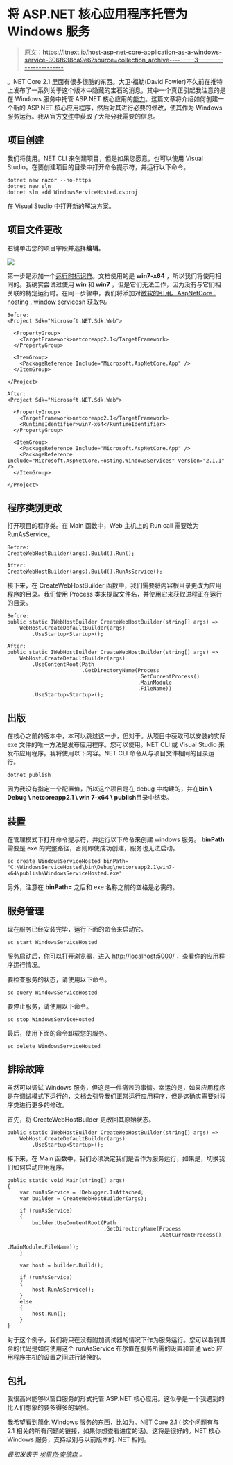 # 将 ASP.NET 核心应用程序托管为 Windows 服务

> 原文：<https://itnext.io/host-asp-net-core-application-as-a-windows-service-306f638ca9e6?source=collection_archive---------3----------------------->

。NET Core 2.1 里面有很多很酷的东西。大卫·福勒(David Fowler)不久前在推特上发布了一系列关于这个版本中隐藏的宝石的消息，其中一个真正引起我注意的是在 Windows 服务中托管 ASP.NET 核心应用的[能力](https://twitter.com/davidfowl/status/1004233944085118976)。这篇文章将介绍如何创建一个新的 ASP.NET 核心应用程序，然后对其进行必要的修改，使其作为 Windows 服务运行。我从官方[文件](https://docs.microsoft.com/en-us/aspnet/core/host-and-deploy/windows-service?view=aspnetcore-2.1)中获取了大部分我需要的信息。

## 项目创建

我们将使用。NET CLI 来创建项目，但是如果您愿意，也可以使用 Visual Studio。在要创建项目的目录中打开命令提示符，并运行以下命令。

```
dotnet new razor --no-https
dotnet new sln
dotnet sln add WindowsServiceHosted.csproj
```

在 Visual Studio 中打开新的解决方案。

## 项目文件更改

右键单击您的项目字段并选择**编辑**。

![](img/34cd5b78a7f15e33164e34c3a0355b37.png)

第一步是添加一个[运行时标识符](https://docs.microsoft.com/en-us/dotnet/core/rid-catalog)。文档使用的是 **win7-x64** ，所以我们将使用相同的。我确实尝试过使用 **win** 和 **win7** ，但是它们无法工作，因为没有与它们相关联的特定运行时。在同一步骤中，我们将添加对[微软的引用。AspNetCore . hosting . window services](https://www.nuget.org/packages/Microsoft.AspNetCore.Hosting.WindowsServices/)n 获取包。

```
Before:
<Project Sdk="Microsoft.NET.Sdk.Web">

  <PropertyGroup>
    <TargetFramework>netcoreapp2.1</TargetFramework>
  </PropertyGroup>

  <ItemGroup>
    <PackageReference Include="Microsoft.AspNetCore.App" />
  </ItemGroup>

</Project>

After:
<Project Sdk="Microsoft.NET.Sdk.Web">

  <PropertyGroup>
    <TargetFramework>netcoreapp2.1</TargetFramework>
    <RuntimeIdentifier>win7-x64</RuntimeIdentifier>
  </PropertyGroup>

  <ItemGroup>
    <PackageReference Include="Microsoft.AspNetCore.App" />
    <PackageReference Include="Microsoft.AspNetCore.Hosting.WindowsServices" Version="2.1.1" />
  </ItemGroup>

</Project>
```

## 程序类别更改

打开项目的程序类。在 Main 函数中，Web 主机上的 Run call 需要改为 RunAsService。

```
Before:
CreateWebHostBuilder(args).Build().Run();

After:
CreateWebHostBuilder(args).Build().RunAsService();
```

接下来，在 CreateWebHostBuilder 函数中，我们需要将内容根目录更改为应用程序的目录。我们使用 Process 类来提取文件名，并使用它来获取进程正在运行的目录。

```
Before:
public static IWebHostBuilder CreateWebHostBuilder(string[] args) =>
    WebHost.CreateDefaultBuilder(args)
        .UseStartup<Startup>();

After:
public static IWebHostBuilder CreateWebHostBuilder(string[] args) =>
    WebHost.CreateDefaultBuilder(args)
        .UseContentRoot(Path
                        .GetDirectoryName(Process
                                          .GetCurrentProcess()
                                          .MainModule
                                          .FileName))
        .UseStartup<Startup>();
```

## 出版

在核心之前的版本中，本可以跳过这一步，但对于。从项目中获取可以安装的实际 exe 文件的唯一方法是发布应用程序。您可以使用。NET CLI 或 Visual Studio 来发布应用程序。我将使用以下内容。NET CLI 命令从与项目文件相同的目录运行。

```
dotnet publish
```

因为我没有指定一个配置值，所以这个项目是在 debug 中构建的，并在**bin \ Debug \ netcoreapp2.1 \ win 7-x64 \ publish**目录中结束。

## 装置

在管理模式下打开命令提示符，并运行以下命令来创建 windows 服务。 **binPath** 需要是 exe 的完整路径，否则即使成功创建，服务也无法启动。

```
sc create WindowsServiceHosted binPath= "C:\WindowsServiceHosted\bin\Debug\netcoreapp2.1\win7-x64\publish\WindowsServiceHosted.exe"
```

另外，注意在 **binPath=** 之后和 exe 名称之前的空格是必需的。

## 服务管理

现在服务已经安装完毕，运行下面的命令来启动它。

```
sc start WindowsServiceHosted
```

服务启动后，你可以打开浏览器，进入 [http://localhost:5000/](http://localhost:5000/) ，查看你的应用程序运行情况。

要检查服务的状态，请使用以下命令。

```
sc query WindowsServiceHosted
```

要停止服务，请使用以下命令。

```
sc stop WindowsServiceHosted
```

最后，使用下面的命令卸载您的服务。

```
sc delete WindowsServiceHosted
```

## 排除故障

虽然可以调试 Windows 服务，但这是一件痛苦的事情。幸运的是，如果应用程序是在调试模式下运行的，文档会引导我们正常运行应用程序，但是这确实需要对程序类进行更多的修改。

首先，将 CreateWebHostBuilder 更改回其原始状态。

```
public static IWebHostBuilder CreateWebHostBuilder(string[] args) =>
    WebHost.CreateDefaultBuilder(args)
        .UseStartup<Startup>();
```

接下来，在 Main 函数中，我们必须决定我们是否作为服务运行，如果是，切换我们如何启动应用程序。

```
public static void Main(string[] args)
{
    var runAsService = !Debugger.IsAttached;
    var builder = CreateWebHostBuilder(args);

    if (runAsService)
    {
        builder.UseContentRoot(Path
                               .GetDirectoryName(Process
                                                 .GetCurrentProcess()
                                                 .MainModule.FileName));
    }

    var host = builder.Build();

    if (runAsService)
    {
        host.RunAsService();
    }
    else
    {
        host.Run();
    }
}
```

对于这个例子，我们将只在没有附加调试器的情况下作为服务运行。您可以看到其余的代码是如何使用这个 runAsService 布尔值在服务所需的设置和普通 web 应用程序主机的设置之间进行转换的。

## 包扎

我很高兴能够以窗口服务的形式托管 ASP.NET 核心应用。这似乎是一个我遇到的比人们想象的要多得多的案例。

我希望看到简化 Windows 服务的东西，比如为。NET Core 2.1 ( [这个](https://github.com/Topshelf/Topshelf/issues/455)问题有与 2.1 相关的所有问题的链接，如果你想查看进度的话)。这将是很好的。NET 核心 Windows 服务，支持级别与以前版本的. NET 相同。

*最初发表于* [*埃里克·安德森*](https://elanderson.net/2018/09/host-asp-net-core-application-as-a-windows-service/) *。*